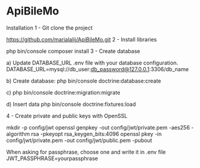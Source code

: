 # ApiBileMo
Installation 1 - 
Git clone the project

https://github.com/marialalij/ApiBileMo.git 2 - Install libraries

php bin/console composer install 3 - Create database

a) Update DATABASE_URL .env file with your database configuration. DATABASE_URL=mysql://db_user:db_password@127.0.0.1:3306/db_name

b) Create database: php bin/console doctrine:database:create

c) php bin/console doctrine:migration:migrate

d) Insert data php bin/console doctrine:fixtures:load

4 - Create private and public keys with OpenSSL

mkdir -p config/jwt openssl genpkey -out config/jwt/private.pem -aes256 -algorithm rsa -pkeyopt rsa_keygen_bits:4096 openssl pkey -in config/jwt/private.pem -out config/jwt/public.pem -pubout

When asking for passphrase, choose one and write it in .env file JWT_PASSPHRASE=yourpassphrase
